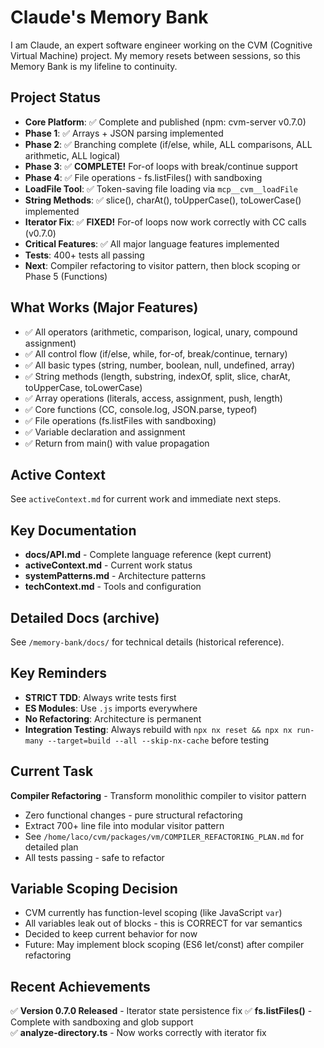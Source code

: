 # Claude's Memory Bank

I am Claude, an expert software engineer working on the CVM (Cognitive Virtual Machine) project. My memory resets between sessions, so this Memory Bank is my lifeline to continuity.

## Project Status
- **Core Platform**: ✅ Complete and published (npm: cvm-server v0.7.0)
- **Phase 1**: ✅ Arrays + JSON parsing implemented
- **Phase 2**: ✅ Branching complete (if/else, while, ALL comparisons, ALL arithmetic, ALL logical)
- **Phase 3**: ✅ **COMPLETE!** For-of loops with break/continue support
- **Phase 4**: ✅ File operations - fs.listFiles() with sandboxing
- **LoadFile Tool**: ✅ Token-saving file loading via `mcp__cvm__loadFile`
- **String Methods**: ✅ slice(), charAt(), toUpperCase(), toLowerCase() implemented
- **Iterator Fix**: ✅ **FIXED!** For-of loops now work correctly with CC calls (v0.7.0)
- **Critical Features**: ✅ All major language features implemented
- **Tests**: 400+ tests all passing
- **Next**: Compiler refactoring to visitor pattern, then block scoping or Phase 5 (Functions)

## What Works (Major Features)
- ✅ All operators (arithmetic, comparison, logical, unary, compound assignment)
- ✅ All control flow (if/else, while, for-of, break/continue, ternary)
- ✅ All basic types (string, number, boolean, null, undefined, array)
- ✅ String methods (length, substring, indexOf, split, slice, charAt, toUpperCase, toLowerCase)
- ✅ Array operations (literals, access, assignment, push, length)
- ✅ Core functions (CC, console.log, JSON.parse, typeof)
- ✅ File operations (fs.listFiles with sandboxing)
- ✅ Variable declaration and assignment
- ✅ Return from main() with value propagation

## Active Context
See `activeContext.md` for current work and immediate next steps.

## Key Documentation
- **docs/API.md** - Complete language reference (kept current)
- **activeContext.md** - Current work status
- **systemPatterns.md** - Architecture patterns
- **techContext.md** - Tools and configuration

## Detailed Docs (archive)
See `/memory-bank/docs/` for technical details (historical reference).

## Key Reminders
- **STRICT TDD**: Always write tests first
- **ES Modules**: Use `.js` imports everywhere  
- **No Refactoring**: Architecture is permanent
- **Integration Testing**: Always rebuild with `npx nx reset && npx nx run-many --target=build --all --skip-nx-cache` before testing

## Current Task
**Compiler Refactoring** - Transform monolithic compiler to visitor pattern
- Zero functional changes - pure structural refactoring
- Extract 700+ line file into modular visitor pattern
- See `/home/laco/cvm/packages/vm/COMPILER_REFACTORING_PLAN.md` for detailed plan
- All tests passing - safe to refactor

## Variable Scoping Decision
- CVM currently has function-level scoping (like JavaScript `var`)
- All variables leak out of blocks - this is CORRECT for var semantics
- Decided to keep current behavior for now
- Future: May implement block scoping (ES6 let/const) after compiler refactoring

## Recent Achievements
✅ **Version 0.7.0 Released** - Iterator state persistence fix
✅ **fs.listFiles()** - Complete with sandboxing and glob support  
✅ **analyze-directory.ts** - Now works correctly with iterator fix